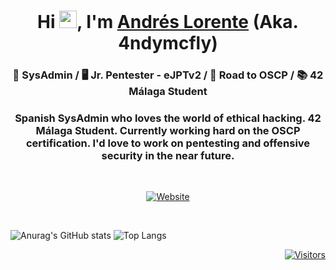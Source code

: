 <h1 align="center">Hi <img src="https://raw.githubusercontent.com/MartinHeinz/MartinHeinz/master/wave.gif" width="28px">, I'm <a href="https://www.linkedin.com/in/andres-lorente/">Andrés Lorente</a> (Aka. 4ndymcfly)</h1>

<h3 align="center">🔵 SysAdmin / 🖥 Jr. Pentester - eJPTv2 / 💪 Road to OSCP / 📚 42 Málaga Student</h3>

<h3 align="center">Spanish SysAdmin who loves the world of ethical hacking. 42 Málaga Student. Currently working hard on the OSCP certification. I'd love to work on pentesting and offensive security in the near future.</h3>

<br>

<p align="center">
  <a href="https://hackingepico.com" target="_blank"><img alt="Website" src="https://img.shields.io/badge/Website-hackingepico.com-blue?style=flat&logo=google-chrome"></a>
</p>

<br>


![Anurag's GitHub stats](https://github-readme-stats.vercel.app/api?username=4ndymcfly&theme=github_dark&show_icons=true)
![Top Langs](https://github-readme-stats.vercel.app/api/top-langs/?username=4ndymcfly&theme=github_dark)

<p align="right">
  <a href=""><img alt="Visitors" src="https://visitor-badge.laobi.icu/badge?page_id=4ndymcfly.4ndymcfly"></a>
</p>

<!--
**4ndymcfly/4ndymcfly** is a ✨ _special_ ✨ repository because its `README.md` (this file) appears on your GitHub profile.

Here are some ideas to get you started:

- 🔭 I’m currently working on ...
- 🌱 I’m currently learning ...
- 👯 I’m looking to collaborate on ...
- 🤔 I’m looking for help with ...
- 💬 Ask me about ...
- 📫 How to reach me: ...
- 😄 Pronouns: ...
- ⚡ Fun fact: ...
-->
